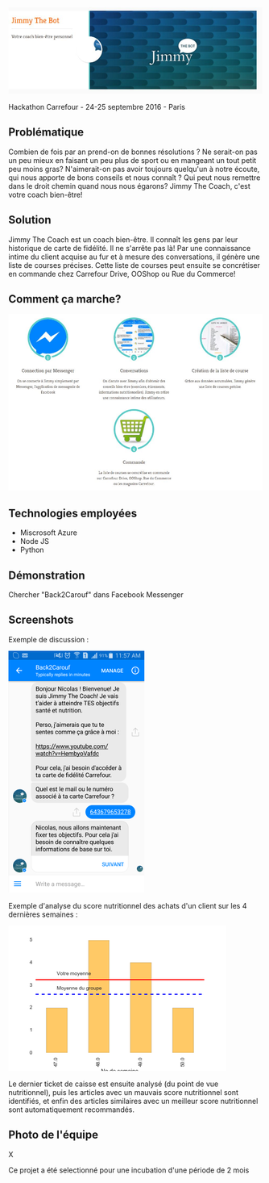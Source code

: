 ![1](https://github.com/nicolasfguillaume/Carrefour-Hackathon-2016/blob/master/jimmy.JPG)

Hackathon Carrefour - 24-25 septembre 2016 - Paris

## Problématique
Combien de fois par an prend-on de bonnes résolutions ? Ne serait-on pas un peu mieux en faisant un peu plus de sport ou en mangeant un tout petit peu moins gras? N'aimerait-on pas avoir toujours quelqu'un à notre écoute, qui nous apporte de bons conseils et nous connaît ? Qui peut nous remettre dans le droit chemin quand nous nous égarons?
Jimmy The Coach, c'est votre coach bien-être!

## Solution
Jimmy The Coach est un coach bien-être. Il connaît les gens par leur historique de carte de fidélité. Il ne s'arrête pas là! Par une connaissance intime du client acquise au fur et à mesure des conversations, il génère une liste de courses précises. Cette liste de courses peut ensuite se concrétiser en commande chez Carrefour Drive, OOShop ou Rue du Commerce!

## Comment ça marche?
![solution](https://github.com/nicolasfguillaume/Carrefour-Hackathon-2016/blob/master/commentcamarche.JPG)

## Technologies employées
- Miscrosoft Azure
- Node JS
- Python

## Démonstration
Chercher "Back2Carouf" dans Facebook Messenger

## Screenshots

Exemple de discussion :

![screen1](https://github.com/nicolasfguillaume/Carrefour-Hackathon-2016/blob/master/screenshot.png)

Exemple d'analyse du score nutritionnel des achats d'un client sur les 4 dernières semaines :

![screen2](https://github.com/nicolasfguillaume/Carrefour-Hackathon-2016/blob/master/demo.png)

Le dernier ticket de caisse est ensuite analysé (du point de vue nutritionnel), puis les articles avec un mauvais score nutritionnel sont identifiés, et enfin des articles similaires avec un meilleur score nutritionnel sont automatiquement recommandés.

## Photo de l'équipe

X

Ce projet a été selectionné pour une incubation d'une période de 2 mois
